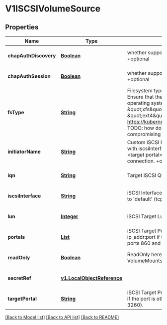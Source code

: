 # V1ISCSIVolumeSource
## Properties

Name | Type | Description | Notes
------------ | ------------- | ------------- | -------------
**chapAuthDiscovery** | [**Boolean**](boolean.md) | whether support iSCSI Discovery CHAP authentication +optional | [optional] [default to null]
**chapAuthSession** | [**Boolean**](boolean.md) | whether support iSCSI Session CHAP authentication +optional | [optional] [default to null]
**fsType** | [**String**](string.md) | Filesystem type of the volume that you want to mount. Tip: Ensure that the filesystem type is supported by the host operating system. Examples: \&quot;ext4\&quot;, \&quot;xfs\&quot;, \&quot;ntfs\&quot;. Implicitly inferred to be \&quot;ext4\&quot; if unspecified. More info: https://kubernetes.io/docs/concepts/storage/volumes#iscsi TODO: how do we prevent errors in the filesystem from compromising the machine +optional | [optional] [default to null]
**initiatorName** | [**String**](string.md) | Custom iSCSI Initiator Name. If initiatorName is specified with iscsiInterface simultaneously, new iSCSI interface &lt;target portal&gt;:&lt;volume name&gt; will be created for the connection. +optional | [optional] [default to null]
**iqn** | [**String**](string.md) | Target iSCSI Qualified Name. | [optional] [default to null]
**iscsiInterface** | [**String**](string.md) | iSCSI Interface Name that uses an iSCSI transport. Defaults to &#39;default&#39; (tcp). +optional | [optional] [default to null]
**lun** | [**Integer**](integer.md) | iSCSI Target Lun number. | [optional] [default to null]
**portals** | [**List**](string.md) | iSCSI Target Portal List. The portal is either an IP or ip_addr:port if the port is other than default (typically TCP ports 860 and 3260). +optional | [optional] [default to null]
**readOnly** | [**Boolean**](boolean.md) | ReadOnly here will force the ReadOnly setting in VolumeMounts. Defaults to false. +optional | [optional] [default to null]
**secretRef** | [**v1.LocalObjectReference**](v1.LocalObjectReference.md) |  | [optional] [default to null]
**targetPortal** | [**String**](string.md) | iSCSI Target Portal. The Portal is either an IP or ip_addr:port if the port is other than default (typically TCP ports 860 and 3260). | [optional] [default to null]

[[Back to Model list]](../README.md#documentation-for-models) [[Back to API list]](../README.md#documentation-for-api-endpoints) [[Back to README]](../README.md)

